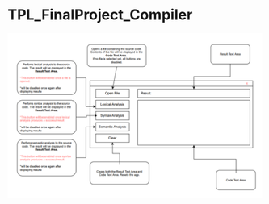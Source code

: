 # TPL_FinalProject_Compiler
![alt text](https://github.com/NorielFabella/TPL_FinalProject_Compiler/blob/main/src/TPL_FinalProjectCompiler.png)
